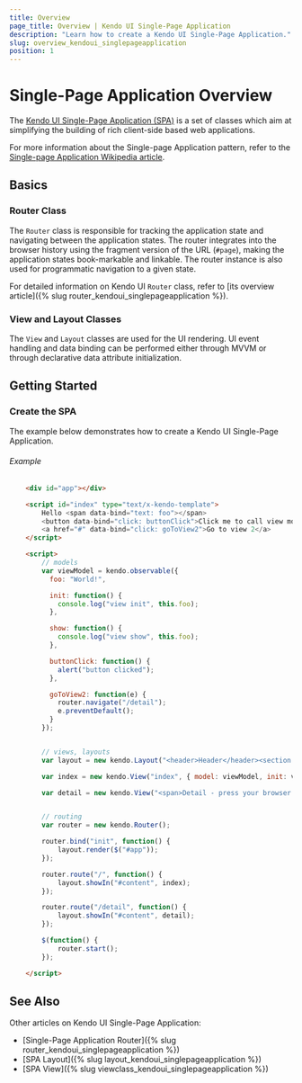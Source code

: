 ```yaml
---
title: Overview
page_title: Overview | Kendo UI Single-Page Application
description: "Learn how to create a Kendo UI Single-Page Application."
slug: overview_kendoui_singlepageapplication
position: 1
---
```


# Single-Page Application Overview

The [Kendo UI Single-Page Application (SPA)](http://demos.telerik.com/kendo-ui/spa/index) is a set of classes which aim at simplifying the building of rich client-side based web applications.

For more information about the Single-page Application pattern, refer to the [Single-page Application Wikipedia article](http://en.wikipedia.org/wiki/Single-page_application).

## Basics

### Router Class

The `Router` class is responsible for tracking the application state and navigating between the application states. The router integrates into the browser history using the fragment version of the URL (`#page`), making the application states book-markable and linkable. The router instance is also used for programmatic navigation to a given state.

For detailed information on Kendo UI `Router` class, refer to [its overview article]({% slug router_kendoui_singlepageapplication %}).

### View and Layout Classes

The `View` and `Layout` classes are used for the UI rendering. UI event handling and data binding can be performed either through MVVM or through declarative data attribute initialization.

## Getting Started

### Create the SPA

The example below demonstrates how to create a Kendo UI Single-Page Application.

###### Example

```html
    <div id="app"></div>

    <script id="index" type="text/x-kendo-template">
        Hello <span data-bind="text: foo"></span>
        <button data-bind="click: buttonClick">Click me to call view model code</button>
        <a href="#" data-bind="click: goToView2">Go to view 2</a>
    </script>

    <script>
        // models
      	var viewModel = kendo.observable({
          foo: "World!",

          init: function() {
            console.log("view init", this.foo);
          },

          show: function() {
            console.log("view show", this.foo);
          },

          buttonClick: function() {
            alert("button clicked");
          },

          goToView2: function(e) {
            router.navigate("/detail");
            e.preventDefault();
          }
        });


        // views, layouts
        var layout = new kendo.Layout("<header>Header</header><section id='content'></section><footer>Footer</footer>");

        var index = new kendo.View("index", { model: viewModel, init: viewModel.init.bind(viewModel), show: viewModel.show.bind(viewModel) });

        var detail = new kendo.View("<span>Detail - press your browser back button to navigate back.</span>");


        // routing
        var router = new kendo.Router();

      	router.bind("init", function() {
            layout.render($("#app"));
        });

        router.route("/", function() {
          	layout.showIn("#content", index);
        });

        router.route("/detail", function() {
          	layout.showIn("#content", detail);
        });

        $(function() {
            router.start();
        });

    </script>

```

## See Also

Other articles on Kendo UI Single-Page Application:

* [Single-Page Application Router]({% slug router_kendoui_singlepageapplication %})
* [SPA Layout]({% slug layout_kendoui_singlepageapplication %})
* [SPA View]({% slug viewclass_kendoui_singlepageapplication %})
